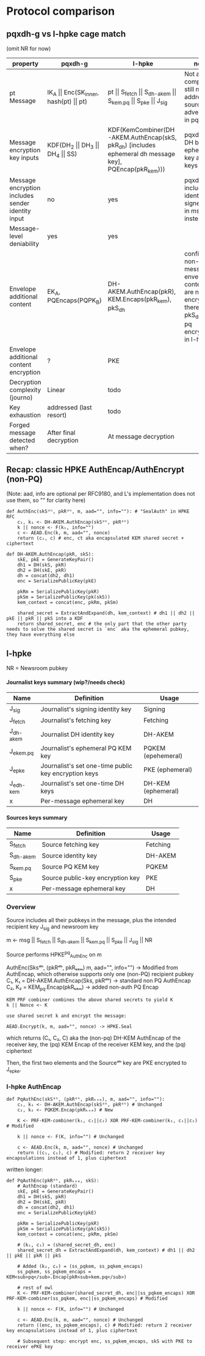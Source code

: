 # Protocol comparison

## pqxdh-g vs l-hpke cage match
(omit NR for now)

| property | pqxdh-g | l-hpke | notes |
|----------------|---------|--------|-------|
| pt Message | IK<sub>A</sub> \|\| Enc(SK<sub>inner</sub>, hash(pt) \|\| pt) | pt \|\| S<sub>fetch</sub> \|\| S<sub>dh-akem</sub> \|\| S<sub>kem.pq</sub> \|\| S<sub>pke</sub> \|\| J<sub>sig</sub> | Not a fair comparison, still need to address source key advertising in pqxdh-g |
| Message encryption key inputs | KDF(DH<sub>2</sub> \|\| DH<sub>3</sub> \|\| DH<sub>4</sub> \|\| SS) | KDF(KemCombiner(DH-AKEM.AuthEncap(skS, pkR<sub>dh</sub>) [includes ephemeral dh message key], PQEncap(pkR<sub>kem</sub>))) | pqxdh-g: DH between ephemeral key and Bob keys |
| Message encryption includes sender identity input | no | yes | pqxdh-g includes identity-signed hash in msg instead |
| Message-level deniability | yes | yes | |
| Envelope additional content | EK<sub>A</sub>, PQEncaps(PQPK<sub>B</sub>) | DH-AKEM.AuthEncap(pkR), KEM.Encaps(pkR<sub>kem</sub>), pkS<sub>dh</sub> | confirming: non-message envelope contents are not pq encrypted, therefore pkS<sub>dh</sub> is not pq encrypted in l-hpke? |
| Envelope additional content encryption |  ? | PKE | |
| Decryption complexity (journo) | Linear | todo | |
| Key exhaustion | addressed (last resort) | todo | |
| Forged message detected when? | After final decryption | At message decryption | |

## Recap: classic HPKE AuthEncap/AuthEncrypt (non-PQ)

(Note: aad, info are optional per RFC9180, and L's implementation does not use them, so "" for clarity here)

    def AuthEnc(skSᵈʰ, pkRᵈʰ, m, aad="", info=""): # "SealAuth" in HPKE RFC
        c₁, k₁ <- DH-AKEM.AuthEncap(skSᵈʰ, pkRᵈʰ)
        k || nonce <- F(k₁, info="")
        c <- AEAD.Enc(k, m, aad="", nonce)
        return (c₁, c) # enc, ct aka encapsulated KEM shared secret + ciphertext

    def DH-AKEM.AuthEncap(pkR, skS):
        skE, pkE = GenerateKeyPair()
        dh1 = DH(skS, pkR)
        dh2 = DH(skE, pkR)
        dh = concat(dh2, dh1)
        enc = SerializePublicKey(pkE)

        pkRm = SerializePublicKey(pkR)
        pkSm = SerializePublicKey(pk(skS))
        kem_context = concat(enc, pkRm, pkSm)

        shared_secret = ExtractAndExpand(dh, kem_context) # dh1 || dh2 || pkE || pkR || pkS into a KDF
        return shared_secret, enc # the only part that the other party needs to solve the shared secret is `enc` aka the ephemeral pubkey, they have everything else

## l-hpke

NR = Newsroom pubkey

#### Journalist keys summary (wip?/needs check)
| Name | Definition | Usage |
|------|-----------|---|
| J<sub>sig</sub> | Journalist's signing identity key | Signing |
| J<sub>fetch</sub> | Journalist's fetching key | Fetching |
| J<sub>dh-akem</sub> | Journalist DH identity key | DH-AKEM |
| J<sub>ekem.pq</sub> | Journalist's ephemeral PQ KEM key | PQKEM (epehemeral) |
| J<sub>epke</sub> | Journalist's set one-time public key encryption keys | PKE (ephemeral) |
| J<sub>edh-kem</sub> | Journalist's set one-time DH keys | DH-KEM (ephemeral) |
| x | Per-message ephemeral key | DH |


#### Sources keys summary
| Name | Definition | Usage |
|------|-----------|---|
| S<sub>fetch</sub> | Source fetching key | Fetching
| S<sub>dh-akem</sub>| Source identity key  | DH-AKEM |
| S<sub>kem.pq</sub> | Source PQ KEM key | PQKEM |
| S<sub>pke</sub> |Source public-key encryption key | PKE |
| x | Per-message ephemeral key | DH |

### Overview

Source includes all their pubkeys in the message, plus the intended recipient key J<sub>sig</sub> and newsroom key

m <- msg || S<sub>fetch</sub> || S<sub>dh-akem</sub> || S<sub>kem.pq</sub> || S<sub>pke</sub> || J<sub>sig</sub> || NR

Source performs HPKE<sup>pq</sup><sub>AuthEnc</sub> on m

  AuthEnc(Sksᵈʰ, (pkRᵈʰ, pkRₖₑₘ) m, aad="", info="")  -> Modified from AuthEncap, which otherwise supports only one (non-PQ) recipient pubkey
    C₁, K₁ = DH-AKEM.AuthEncap(Sks, pkRᵈʰ) -> standard non PQ AuthEncap
    C₂, K₂ = KEM<sub>pq</sub>.Encap(pkRₖₑₘ) -> added non-auth PQ Encap

    KEM PRF combiner combines the above shared secrets to yield K
    k || Nonce <- K

    use shared secret k and encrypt the message:

    AEAD.Encrypt(k, m, aad="", nonce) -> HPKE.Seal

which returns (C₁, C₂, C)
aka the (non-pq) DH-KEM AuthEncap of the receiver key, the (pq) KEM Encap of the receiver KEM key, and the (pq) ciphertext

Then, the first two elements and the Sourceᵈʰ key are PKE encrypted to J<sub>epke</sub>.

### l-hpke AuthEncap

    def PqAuthEnc(skSᵈʰ, (pkRᵈʰ, pkRₖₑₘ), m, aad="", info=""):
        c₁, k₁ <- DH-AKEM.AuthEncap(skSᵈʰ, pkRᵈʰ) # Unchanged
        c₂, k₂ <- PQKEM.Encap(pkRₖₑₘ) # New

        K <- PRF-KEM-combiner(k₁, c₁||c₂) XOR PRF-KEM-combiner(k₂, c₁||c₂) # Modified

        k || nonce <- F(K, info="") # Unchanged

        c <- AEAD.Enc(k, m, aad="", nonce) # Unchanged
        return ((c₁, c₂), c) # Modified: return 2 receiver key encapsulations instead of 1, plus ciphertext

written longer:

    def PqAuthEnc(pkRᵈʰ, pkRₖₑₘ, skS):
        # AuthEncap (standard)
        skE, pkE = GenerateKeyPair()
        dh1 = DH(skS, pkR)
        dh2 = DH(skE, pkR)
        dh = concat(dh2, dh1)
        enc = SerializePublicKey(pkE)

        pkRm = SerializePublicKey(pkR)
        pkSm = SerializePublicKey(pk(skS))
        kem_context = concat(enc, pkRm, pkSm)

        # (k₁, c₁) = (shared_secret_dh, enc) 
        shared_secret_dh = ExtractAndExpand(dh, kem_context) # dh1 || dh2 || pkE || pkR || pkS
        
        # Added (k₂, c₂) = (ss_pqkem, ss_pqkem_encaps) 
        ss_pqkem, ss_pqkem_encaps = KEM<sub>pq</sub>.Encap(pkR<sub>kem.pq</sub>)

        # rest of owl
        K <- PRF-KEM-combiner(shared_secret_dh, enc||ss_pqkem_encaps) XOR PRF-KEM-combiner(ss_pqkem, enc||ss_pqkem_encaps) # Modified

        k || nonce <- F(K, info="") # Unchanged

        c <- AEAD.Enc(k, m, aad="", nonce) # Unchanged
        return ((enc, ss_pqkem_encaps), c) # Modified: return 2 receiver key encapsulations instead of 1, plus ciphertext

        # Subsequent step: encrypt enc, ss_pqkem_encaps, skS with PKE to receiver ePKE key


